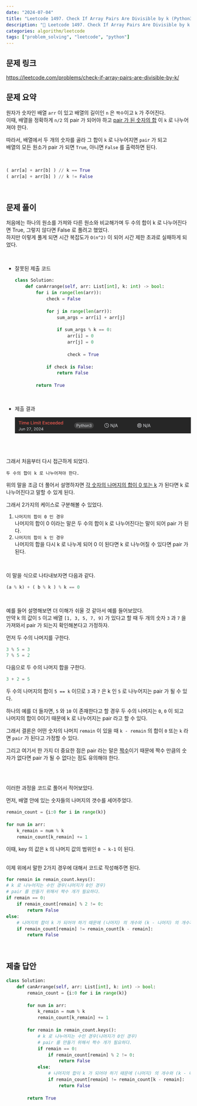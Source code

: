 ```yaml
---
date: "2024-07-04"
title: "Leetcode 1497. Check If Array Pairs Are Divisible by k (Python3)"
description: "😤 Leetcode 1497. Check If Array Pairs Are Divisible by k 문제 풀이"
categories: algorithm/leetcode
tags: ["problem_solving", "leetcode", "python"]
---
```


## 문제 링크
https://leetcode.com/problems/check-if-array-pairs-are-divisible-by-k/


## 문제 요약
원자가 숫자인 배열 `arr` 이 있고 배열의 길이인 `n` 은 `짝수`이고 `k` 가 주어진다.  
이때, 배열을 정확하게 `n/2` 의 pair 가 되어야 하고 <U>pair 가 된 숫자의 합</U> 이 `k` 로 나누어져야 한다.  

따라서, 배열에서 두 개의 숫자를 골라 그 합이 `k` 로 나누어지면 `pair` 가 되고  
배열의 모든 원소가 pair 가 되면 `True`, 아니면 `False` 를 출력하면 된다.  

<br>

```python
( arr[a] + arr[b] ) // k == True
( arr[a] + arr[b] ) // k != False
```

<br>

## 문제 풀이

처음에는 하나의 원소를 가져와 다른 원소와 비교해가며 두 수의 합이 k 로 나누어진다면 True, 그렇지 않다면 False 로 풀려고 했었다.  
하지만 이렇게 풀게 되면 시간 복잡도가 `O(n^2)` 이 되어 시간 제한 초과로 실패하게 되었다.  
  
<br>

* 잘못된 제출 코드  

    ```python
    class Solution:
        def canArrange(self, arr: List[int], k: int) -> bool:
            for i in range(len(arr)):
                check = False

                for j in range(len(arr)):
                    sum_args = arr[i] + arr[j]

                    if sum_args % k == 0:
                        arr[i] = 0
                        arr[j] = 0

                        check = True

                if check is False:
                    return False

            return True
    ```
<br>

* 제출 결과  
  
    ![](image.png)

<br><br>

그래서 처음부터 다시 접근하게 되었다.  

`두 수의 합이 k 로 나누어져야 한다.`  
  
위의 말을 조금 더 풀어서 설명하자면 <U>각 숫자의 나머지의 합이 0 또는 k</U> 가 된다면 k 로 나누어진다고 말할 수 있게 된다.  

그래서 2가지의 케이스로 구분해볼 수 있었다.  

1. `나머지의 합이 0 인 경우`  
    나머지의 합이 0 이라는 말은 두 수의 합이 k 로 나누어진다는 말이 되어 pair 가 된다.  
2. `나머지의 합이 k 인 경우`  
    나머지의 합을 다시 k 로 나누게 되어 0 이 된다면 k 로 나누어질 수 있다면 pair 가 된다.

<br>
  
이 말을 식으로 나타내보자면 다음과 같다.  

```python
(a % k) + ( b % k ) % k == 0
```
<br>

예를 들어 설명해보면 더 이해가 쉬울 것 같아서 예를 들어보았다.  
만약 k 의 값이 `5` 이고 배열 `[1, 3, 5, 7, 9]` 가 있다고 할 때 두 개의 숫자 `3` 과 `7` 을 가져와서 pair 가 되는지 확인해본다고 가정하자.  
  
  
먼저 두 수의 나머지를 구한다.

```python
3 % 5 = 3
7 % 5 = 2
```
  
다음으로 두 수의 나머지 합을 구한다.  

```python
3 + 2 = 5
```
  
두 수의 나머지의 합이 `5 == k` 이므로 `3` 과 `7` 은 k 인 `5` 로 나누어지는 pair 가 될 수 있다.  
  
하나의 예를 더 들자면, `5` 와 `10` 이 존재한다고 할 경우 두 수의 나머지는 `0`, `0` 이 되고  
나머지의 합이 0이기 때문에 k 로 나누어지는 pair 라고 할 수 있다.  


그래서 결론은 어떤 숫자의 나머지 `remain` 이 있을 때 `k - remain` 의 합이 `0` 또는 `k` 라면 `pair` 가 된다고 가정할 수 있다.  

그리고 여기서 한 가지 더 중요한 점은 pair 라는 말은 <U>짝수</U>이기 때문에 짝수 만큼의 숫자가 없다면 pair 가 될 수 없다는 점도 유의해야 한다.  
  
<br><br>
  
이러한 과정을 코드로 풀어서 적어보았다.  
  
먼저, 배열 안에 있는 숫자들의 나머지의 갯수를 세어주었다.  
  
```python
remain_count = {i:0 for i in range(k)}

for num in arr:
    k_remain = num % k
    remain_count[k_remain] += 1
```
  

이때, key 의 값은 `k` 의 나머지 값의 범위인 `0 ~ k-1` 이 된다.  
<br>

이제 위에서 말한 2가지 경우에 대해서 코드로 작성해주면 된다.

```python
for remain in remain_count.keys():
# k 로 나누어지는 수인 경우(나머지가 0인 경우)
# pair 를 만들기 위해서 짝수 개가 필요하다.
if remain == 0:
    if remain_count[remain] % 2 != 0:
        return False
else:
    # 나머지의 합이 k 가 되어야 하기 때문에 (나머지) 의 개수와 (k - 나머지) 의 개수가 같아야 pair 가 된다.
    if remain_count[remain] != remain_count[k - remain]:
        return False
```

<br>


## 제출 답안
```python
class Solution:
    def canArrange(self, arr: List[int], k: int) -> bool:
        remain_count = {i:0 for i in range(k)}

        for num in arr:
            k_remain = num % k
            remain_count[k_remain] += 1

        for remain in remain_count.keys():
            # k 로 나누어지는 수인 경우(나머지가 0인 경우)
            # pair 를 만들기 위해서 짝수 개가 필요하다.
            if remain == 0:
                if remain_count[remain] % 2 != 0:
                    return False
            else:
                # 나머지의 합이 k 가 되어야 하기 때문에 (나머지) 의 개수와 (k - 나머지) 의 개수가 같아야 pair 가 된다.
                if remain_count[remain] != remain_count[k - remain]:
                    return False

        return True
```